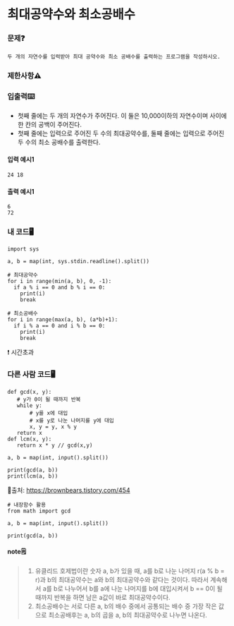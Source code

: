 # 최대공약수와 최소공배수

### 문제❓
```
두 개의 자연수를 입력받아 최대 공약수와 최소 공배수를 출력하는 프로그램을 작성하시오.
```

### 제한사항⚠️


### 입출력⌨️
* 첫째 줄에는 두 개의 자연수가 주어진다. 이 둘은 10,000이하의 자연수이며 사이에 한 칸의 공백이 주어진다.
* 첫째 줄에는 입력으로 주어진 두 수의 최대공약수를, 둘째 줄에는 입력으로 주어진 두 수의 최소 공배수를 출력한다.

#### 입력 예시1
```
24 18
```
#### 출력 예시1
```
6
72
```


### 내 코드🖥️
```
import sys

a, b = map(int, sys.stdin.readline().split())

# 최대공약수
for i in range(min(a, b), 0, -1):
  if a % i == 0 and b % i == 0:
    print(i)
    break

# 최소공배수
for i in range(max(a, b), (a*b)+1):
  if i % a == 0 and i % b == 0:
    print(i)
    break
```
❗ 시간초과

### 다른 사람 코드🖥️
```
def gcd(x, y):
   # y가 0이 될 때까지 반복
   while y:
       # y를 x에 대입
       # x를 y로 나눈 나머지를 y에 대입
       x, y = y, x % y
   return x
def lcm(x, y):
   return x * y // gcd(x,y)
   
a, b = map(int, input().split())

print(gcd(a, b))
print(lcm(a, b))
```
🔗출처: https://brownbears.tistory.com/454

```
# 내장함수 활용
from math import gcd

a, b = map(int, input().split())

print(gcd(a, b))
```

#### note🗒️
> 1. 유클리드 호제법이란 숫자 a, b가 있을 때, a를 b로 나눈 나머지 r(a % b = r)과 b의 최대공약수는 a와 b의 최대공약수와 같다는 것이다. 
>    따라서 계속해서 a를 b로 나누어서 b를 a에 나눈 나머지를 b에 대입시켜서 b == 0이 될 때까지 반복을 하면 남은 a값이 바로 최대공약수이다.
> 2. 최소공배수는 서로 다른 a, b의 배수 중에서 공통되는 배수 중 가장 작은 값으로 최소공배후는 a, b의 곱을 a, b의 최대공약수로 나누면 나온다.
